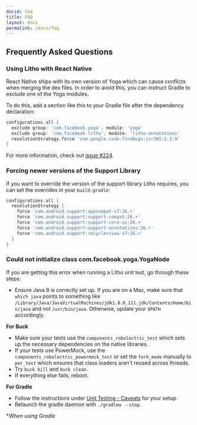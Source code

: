 ```yaml
---
docid: faq
title: FAQ
layout: docs
permalink: /docs/faq
---
```


## Frequently Asked Questions

### Using Litho with React Native

React Native ships with its own version of Yoga which can cause conflicts when merging the 
dex files. In order to avoid this, you can instruct Gradle to exclude one of the Yoga modules.

To do this, add a section like this to your Gradle file after the dependency declaration:

```gradle
configurations.all {
  exclude group: 'com.facebook.yoga', module: 'yoga'
  exclude group: 'com.facebook.litho', module: 'litho-annotations'
  resolutionStrategy.force 'com.google.code.findbugs:jsr305:1.3.9'
}
```

For more information, check out [issue #224](https://github.com/facebook/litho/issues/224).

### Forcing newer versions of the Support Library

If you want to override the version of the support library Litho requires, you can set
the overrides in your `build.gradle`:

```gradle
configurations.all {
  resolutionStrategy {
    force 'com.android.support:appcompat-v7:26.+'
    force 'com.android.support:support-compat:26.+'
    force 'com.android.support:support-core-ui:26.+'
    force 'com.android.support:support-annotations:26.+'
    force 'com.android.support:recyclerview-v7:26.+'
  }
}
```

### Could not initialize class com.facebook.yoga.YogaNode

If you are getting this error when running a Litho unit test, go through these steps:

- Ensure Java 8 is correctly set up. If you are on a Mac, make sure that `which java`
  points to something like `/Library/Java/JavaVirtualMachines/jdk1.8.0_111.jdk/Contents/Home/bin/java`
  and *not* `/usr/bin/java`. Otherwise, update your `$PATH` accordingly.

**For Buck**

- Make sure your tests use the `components_robolectric_test` which sets up the necessary dependencies on the native libraries.
- If your tests use PowerMock, use the `components_robolectric_powermock_test` or set the `fork_mode` manually to `per_test` which
  ensures that class loaders aren't reused across threads.
- Try `buck kill` and `buck clean`.
- If everything else fails, reboot.

**For Gradle**

- Follow the instructions under [Unit Testing - Caveats](https://fblitho.com/docs/unit-testing.html#caveats) for your setup.
- Relaunch the gradle daemon with `./gradlew --stop`.

**When using Gradle*
